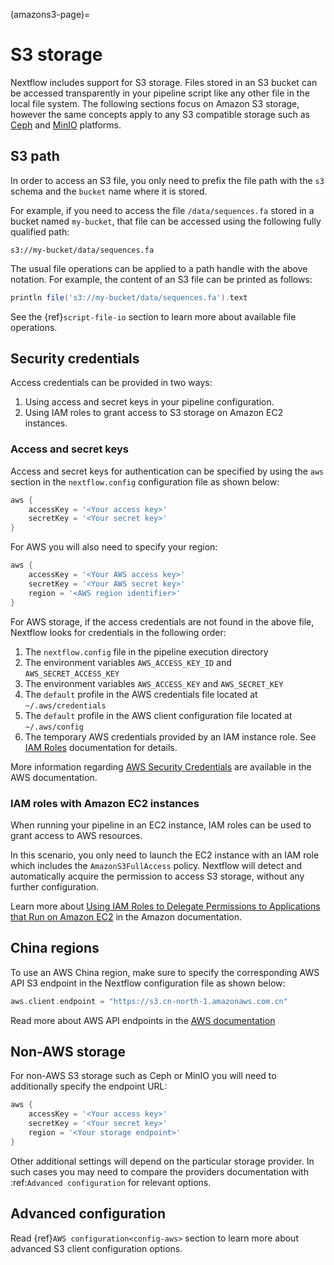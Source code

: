 (amazons3-page)=

# S3 storage

Nextflow includes support for S3 storage. Files stored in an S3 bucket can be accessed transparently in your pipeline script like any other file in the local file system. The following sections focus on Amazon S3 storage, however the same concepts apply to any S3 compatible storage such as [Ceph](https://ceph.com/en/) and [MinIO](https://min.io/) platforms.

## S3 path

In order to access an S3 file, you only need to prefix the file path with the `s3` schema and the `bucket` name where it is stored.

For example, if you need to access the file `/data/sequences.fa` stored in a bucket named `my-bucket`, that file can be accessed using the following fully qualified path:

```
s3://my-bucket/data/sequences.fa
```

The usual file operations can be applied to a path handle with the above notation. For example, the content of an S3 file can be printed as follows:

```groovy
println file('s3://my-bucket/data/sequences.fa').text
```

See the {ref}`script-file-io` section to learn more about available file operations.

## Security credentials

Access credentials can be provided in two ways:

1. Using access and secret keys in your pipeline configuration.
2. Using IAM roles to grant access to S3 storage on Amazon EC2 instances.

### Access and secret keys

Access and secret keys for authentication can be specified by using the `aws` section in the `nextflow.config` configuration file as shown below:

```groovy
aws {
    accessKey = '<Your access key>'
    secretKey = '<Your secret key>'
}
```

For AWS you will also need to specify your region:

```groovy
aws {
    accessKey = '<Your AWS access key>'
    secretKey = '<Your AWS secret key>'
    region = '<AWS region identifier>'
}
```

For AWS storage, if the access credentials are not found in the above file, Nextflow looks for credentials in the following order:

1. The `nextflow.config` file in the pipeline execution directory
2. The environment variables `AWS_ACCESS_KEY_ID` and `AWS_SECRET_ACCESS_KEY`
3. The environment variables `AWS_ACCESS_KEY` and `AWS_SECRET_KEY`
4. The `default` profile in the AWS credentials file located at `~/.aws/credentials`
5. The `default` profile in the AWS client configuration file located at `~/.aws/config`
6. The temporary AWS credentials provided by an IAM instance role. See [IAM Roles](http://docs.aws.amazon.com/AWSEC2/latest/UserGuide/iam-roles-for-amazon-ec2.html) documentation for details.

More information regarding [AWS Security Credentials](http://docs.aws.amazon.com/general/latest/gr/aws-security-credentials.html) are available in the AWS documentation.

### IAM roles with Amazon EC2 instances

When running your pipeline in an EC2 instance, IAM roles can be used to grant access to AWS resources.

In this scenario, you only need to launch the EC2 instance with an IAM role which includes the `AmazonS3FullAccess` policy. Nextflow will detect and automatically acquire the permission to access S3 storage, without any further configuration.

Learn more about [Using IAM Roles to Delegate Permissions to Applications that Run on Amazon EC2](http://docs.aws.amazon.com/IAM/latest/UserGuide/roles-usingrole-ec2instance.html) in the Amazon documentation.

## China regions

To use an AWS China region, make sure to specify the corresponding AWS API S3 endpoint in the Nextflow configuration file as shown below:

```groovy
aws.client.endpoint = "https://s3.cn-north-1.amazonaws.com.cn"
```

Read more about AWS API endpoints in the [AWS documentation](https://docs.aws.amazon.com/general/latest/gr/s3.html)

## Non-AWS storage

For non-AWS S3 storage such as Ceph or MinIO you will need to additionally specify the endpoint URL:

```groovy
aws {
    accessKey = '<Your access key>'
    secretKey = '<Your secret key>'
    region = '<Your storage endpoint>'
}
```

Other additional settings will depend on the particular storage provider. In such cases you may need to compare the providers documentation with :ref:`Advanced configuration` for relevant options.

## Advanced configuration

Read {ref}`AWS configuration<config-aws>` section to learn more about advanced S3 client configuration options.
